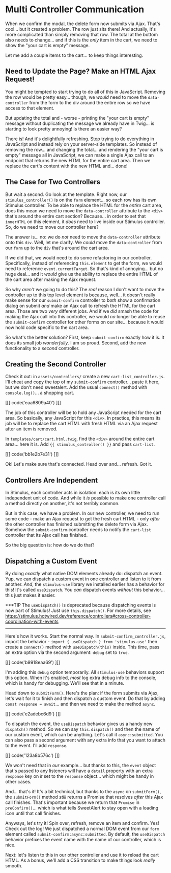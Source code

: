 # Multi Controller Communication

When we confirm the modal, the delete form now submits via Ajax. That's cool...
but it created a problem. The row just sits there! And actually, it's more
complicated than simply removing that row. The total at the bottom also needs to
change... and if this is the *only* item in the cart, we need to show the
"your cart is empty" message.

Let me add a couple items to the cart... to keep things interesting.

## Need to Update the Page? Make an HTML Ajax Request!

You might be tempted to start trying to do all of this in JavaScript. Removing
the row would be pretty easy... though, we *would* need to move the
`data-controller` from the form to the div around the entire row so we have
access to that element.

But updating the total and - worse - printing the "your cart is empty" message
without duplicating the message we already have in Twig... is starting to
look pretty annoying! Is there an easier way?

There is! And it's delightfully refreshing. Stop trying to do everything in
JavaScript and instead rely on your server-side templates. So instead of
removing the row... and changing the total... and rendering the "your cart is empty"
message all in JavaScript, we can make a single Ajax call to an endpoint that
returns the new HTML for the entire cart area. Then we replace the cart's content
with the new HTML and... done!

## The Case for Two Controllers

But wait a second. Go look at the template. Right now, our `stimulus_controller()`
is on the `form` element... so each row has its own Stimulus controller. To be able
to replace the HTML for the *entire* cart area, does this mean we need to move
the `data-controller` attribute to the `<div>` that's around the entire cart section?
Because... in order to set that `innerHTML` on this element, it *does* need to
live inside our Stimulus controller. So, do we need to move our controller here?

The answer is... no: we do *not* need to move the `data-controller` attribute
onto this `div`. Well, let me clarify. We *could* move the `data-controller` from
our `form` up to the `div` that's around the cart area.

If we did that, we would need to do some refactoring in our controller. Specifically,
instead of referencing `this.element` to get the form, we would need to reference
`event.currentTarget`. So that's kind of annoying... but no huge deal... and it
*would* give us the ability to replace the entire HTML of the cart area after
making the Ajax request.

So why *aren't* we going to do this? The *real* reason I don't want to move the
controller up to this top level element is because, well... it doesn't really
make sense for our `submit-confirm` controller to *both* show a confirmation dialog
on submit *and* make an Ajax call to refresh the HTML for the cart area. Those are
two *very* different jobs. And if we *did* smash the code for making the Ajax call
into this controller, we would *no* longer be able to reuse the `submit-confirm`
controller for other forms on our site... because it would now hold code specific
to the cart area.

So what's the better solution? First, keep `submit-confirm` exactly how it is.
It does its small job *wonderfully*. I am so proud. Second, add the new
functionality to a *second* controller.

## Creating the Second Controller

Check it out: in `assets/controllers/` create a new `cart-list_controller.js`.
I'll cheat and copy the top of my `submit-confirm` controller... paste it here,
but we don't need sweetalert. Add the usual `connect()` method with
`console.log()`... a shopping cart.

[[[ code('eaa6809a40') ]]]

The job of this controller will be to hold any JavaScript needed for the cart area.
So basically, any JavaScript for this `<div>`. In practice, this means its job
will be to replace the cart HTML with fresh HTML via an Ajax request after an
item is removed.

In `templates/cart/cart.html.twig`, find the `<div>` around the entire cart
area... here it is. Add `{{ stimulus_controller() }}` and pass `cart-list`.

[[[ code('bb1e2b7e31') ]]]

Ok! Let's make sure that's connected. Head over and... refresh. Got it.

## Controllers Are Independent

In Stimulus, each controller acts in isolation: each is its own little independent
unit of code. And while it *is* possible to make one controller call a method
directly on another, it's not terribly common.

But in this case, we have a problem. In our new controller, we need to run some
code - make an Ajax request to get the fresh cart HTML - only *after* the other
controller has finished submitting the delete form via Ajax. Somehow the
`submit-confirm` controller needs to notify the `cart-list` controller that its
Ajax call has finished.

So the big question is: how do we do that?

## Dispatching a Custom Event

By doing *exactly* what native DOM elements already do: dispatch an event. Yup,
we can dispatch a custom event in one controller and listen to it from another.
*And*, the `stimulus-use` library we installed earlier has a behavior for this!
It's called `useDispatch`. You *can* dispatch events *without* this behavior...
this just makes it easier.

***TIP
The `useDispatch()` is deprecated because dispatching events is now part of Stimulus!
Just use `this.dispatch()`. For more details, see https://stimulus.hotwired.dev/reference/controllers#cross-controller-coordination-with-events
***

Here's how it works. Start the normal way. In `submit-confirm_controller.js`,
import the behavior - `import { useDispatch } from 'stimulus-use'` then create a
`connect()` method with `useDispatch(this)` inside. This time, pass an extra option
via the second argument: `debug` set to `true`.

[[[ code('b9918eaa69') ]]]

I'm adding this `debug` option temporarily. All `stimulus-use` behaviors support
this option. When it's enabled, *most* log extra debug info to the console, which
is handy for debugging. We'll see that in a minute.

Head down to `submitForm()`. Here's the plan: if the form submits via Ajax,
let's wait for it to finish and then dispatch a custom event. Do that by adding
`const response = await`... and then we need to make the method `async`.

[[[ code('e2adebc6d9') ]]]

To dispatch the event, the `useDispatch` behavior gives us a handy new
`dispatch()` method. So we can say `this.dispatch()` and then the name of our
custom event, which can be anything. Let's call it `async:submitted`.
You can also pass a second argument with any extra info that you want to
attach to the event. I'll add  `response`.

[[[ code('123a8b576c') ]]]

We won't need that in *our* example... but thanks to this, the `event` object
that's passed to any listeners will have a `detail` property with an extra
`response` key on *it* set to the `response` object... which might be handy in
other cases.

And... that's it! It's a bit technical, but thanks to the `async` on
`submitForm()`, the `submitForm()` method *still* returns a Promise that resolves
*after* this Ajax call finishes. That's important because we return that `Promise`
in `preConfirm()`... which is what tells SweetAlert to stay open with a
loading icon until that call finishes.

Anyways, let's try it! Spin over, refresh, remove an item and confirm. Yes!
Check out the log! We just dispatched a normal DOM event from our `form` element
called `submit-confirm:async:submitted`. By default, the `useDispatch` behavior
prefixes the event name with the name of our controller, which is nice.

Next: let's listen to this in our other controller and use it to reload the cart
HTML. As a bonus, we'll add a CSS transition to make things look *really* smooth.
